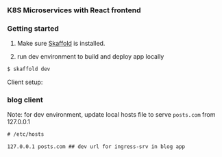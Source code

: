 ### K8S Microservices with React frontend

### Getting started

1. Make sure [Skaffold](https://skaffold.dev/) is installed.

2. run dev environment to build and deploy app locally
```sh
$ skaffold dev
```


Client setup:

### blog client

Note: for dev environment, update local hosts file to serve `posts.com` from 127.0.0.1

```txt
# /etc/hosts

127.0.0.1 posts.com ## dev url for ingress-srv in blog app
```

